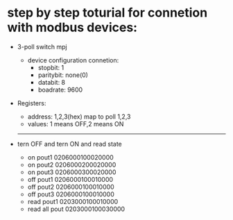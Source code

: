 # step by step toturial for connetion with modbus devices:
- 3-poll switch mpj
    - device configuration connetion:
        - stopbit: 1
        - paritybit: none(0)
        - databit: 8
        - boadrate: 9600

- Registers:
    - address: 1,2,3(hex) map to poll 1,2,3
    - values: 1 means OFF,2 means ON
  ---------------------------------------------------  
 - tern OFF and tern ON and read state 
   - on pout1 0206000100020000
    - on pout2 0206000200020000
    - on pout3 0206000300020000
    - off pout1 0206000100010000
    - off pout2 0206000100010000
    - off pout3 0206000100010000
    - read pout1 0203000100010000
    - read all pout 0203000100030000
